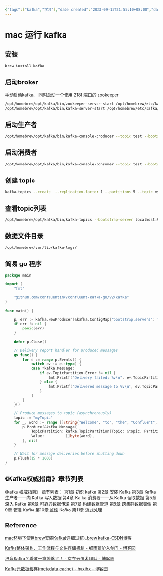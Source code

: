 ```yaml
---
{"tags":["kafka","学习"],"date created":"2023-09-13T21:55:10+08:00","date modified":"2024-02-01T15:37:09+08:00","dg-publish":true,"permalink":"/card/mac 运行 kafka/","dgPassFrontmatter":true,"noteIcon":"2","created":"2023-09-13T21:55:10+08:00","updated":"2024-02-01T15:37:09+08:00"}
---
```



# mac 运行 kafka

## 安装

```bash
brew install kafka
```

## 启动broker

手动启动kafka， 同时启动一个使用 2181 端口的 zookeeper

```bash
/opt/homebrew/opt/kafka/bin/zookeeper-server-start /opt/homebrew/etc/kafka/zookeeper.properties
/opt/homebrew/opt/kafka/bin/kafka-server-start /opt/homebrew/etc/kafka/server.properties
```

## 启动生产者

```bash
/opt/homebrew/opt/kafka/bin/kafka-console-producer --topic test --bootstrap-server localhost:9092 
```

## 启动消费者

```bash
/opt/homebrew/opt/kafka/bin/kafka-console-consumer --topic test --bootstrap-server localhost:9092  --from-beginning
```

## 创建 topic

```bash
kafka-topics --create  --replication-factor 1 --partitions 5 --topic myTopic --bootstrap-server localhost:9092
```

## 查看topic列表

```bash
/opt/homebrew/opt/kafka/bin/kafka-topics --bootstrap-server localhost:9092   --list
```

## 数据文件目录

```bash
/opt/homebrew/var/lib/kafka-logs/
```

## 简易 go 程序

```GO
package main

import (
	"fmt"

	"github.com/confluentinc/confluent-kafka-go/v2/kafka"
)

func main() {

	p, err := kafka.NewProducer(&kafka.ConfigMap{"bootstrap.servers": "localhost"})
	if err != nil {
		panic(err)
	}

	defer p.Close()

	// Delivery report handler for produced messages
	go func() {
		for e := range p.Events() {
			switch ev := e.(type) {
			case *kafka.Message:
				if ev.TopicPartition.Error != nil {
					fmt.Printf("Delivery failed: %v\n", ev.TopicPartition)
				} else {
					fmt.Printf("Delivered message to %v\n", ev.TopicPartition)
				}
			}
		}
	}()

	// Produce messages to topic (asynchronously)
	topic := "myTopic"
	for _, word := range []string{"Welcome", "to", "the", "Confluent", "Kafka", "Golang", "client"} {
		p.Produce(&kafka.Message{
			TopicPartition: kafka.TopicPartition{Topic: &topic, Partition: kafka.PartitionAny},
			Value:          []byte(word),
		}, nil)
	}

	// Wait for message deliveries before shutting down
	p.Flush(15 * 1000)
}

```

## 《Kafka权威指南》章节列表

《kafka 权威指南》
章节列表：
第1章 初识 kafka
第2章 安装 Kafka
第3章 Kafka 生产者——向 Kafka 写入数据
第4章 Kafka 消费者——从 Kafka 读取数据
第5章 深入 Kafka
第6章 可靠的数据传递
第7章 构建数据管道
第8章 跨集群数据镜像
第9章 管理 Kafka
第10章 监控 Kafka
第11章 流式处理

## Reference

[mac环境下使用brew安装Kafka(详细过程)\_brew kafka-CSDN博客](https://blog.csdn.net/li1669852599/article/details/113254934)

[Kafka整体架构、工作流程与文件存储机制 - 细雨骑驴入剑门 - 博客园](https://www.cnblogs.com/xyqlrjm/p/14939453.html)

[扫盲Kafka？看这一篇就够了！ - 京东云技术团队 - 博客园](https://www.cnblogs.com/jingdongkeji/p/17879177.html)

[Kafka元数据缓存(metadata cache) - huxihx - 博客园](https://www.cnblogs.com/huxi2b/p/8440429.html)